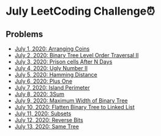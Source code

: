 # July LeetCoding Challenge⏰

## Problems

- [July 1, 2020: Arranging Coins](https://leetcode.com/problems/arranging-coins/)
- [July 2, 2020: Binary Tree Level Order Traversal II](https://leetcode.com/problems/binary-tree-level-order-traversal-ii/)
- [July 3, 2020: Prison cells After N Days](https://leetcode.com/problems/prison-cells-after-n-days/)
- [July 4, 2020: Ugly Number II](https://leetcode.com/problems/ugly-number-ii/)
- [July 5, 2020: Hamming Distance](https://leetcode.com/problems/hamming-distance/)
- [July 6, 2020: Plus One](https://leetcode.com/problems/plus-one/)
- [July 7, 2020: Island Perimeter](https://leetcode.com/problems/island-perimeter/)
- [July 8, 2020: 3Sum](https://leetcode.com/problems/3sum/)
- [July 9, 2020: Maximum Width of Binary Tree](https://leetcode.com/problems/maximum-width-of-binary-tree/)
- [July 10, 2020: Flatten Binary Tree to Linked List]()
- [July 11, 2020: Subsets]()
- [July 12, 2020: Reverse Bits]()
- [July 13, 2020: Same Tree](https://leetcode.com/problems/same-tree/)
